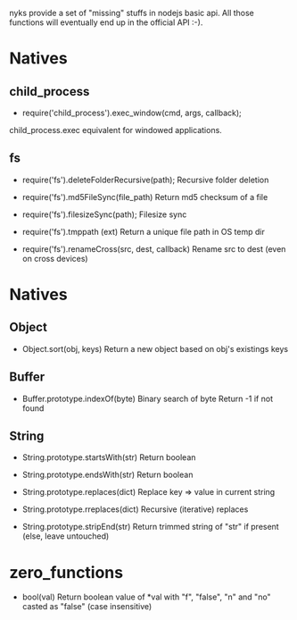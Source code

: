 nyks provide a set of "missing" stuffs in nodejs basic api.
All those functions will eventually end up in the official API :-).


# Natives

## child_process
* require('child_process').exec_window(cmd, args, callback);

child_process.exec equivalent for windowed applications.


## fs
* require('fs').deleteFolderRecursive(path);
Recursive folder deletion

* require('fs').md5FileSync(file_path)
Return md5 checksum of a file

* require('fs').filesizeSync(path);
Filesize sync

* require('fs').tmppath (ext)
Return a unique file path in OS temp dir

* require('fs').renameCross(src, dest, callback)
Rename src to dest (even on cross devices)



# Natives
## Object
* Object.sort(obj, keys)
Return a new object based on obj's existings keys

## Buffer
* Buffer.prototype.indexOf(byte)
Binary search of byte
Return -1 if not found


## String
* String.prototype.startsWith(str)
Return boolean

* String.prototype.endsWith(str)
Return boolean


* String.prototype.replaces(dict)
Replace key => value in current string

* String.prototype.rreplaces(dict)
Recursive (iterative) replaces


* String.prototype.stripEnd(str)
Return trimmed string of "str" if present (else, leave untouched)


# zero_functions
* bool(val)
Return boolean value of *val with "f", "false", "n" and "no" casted as "false" (case insensitive)
